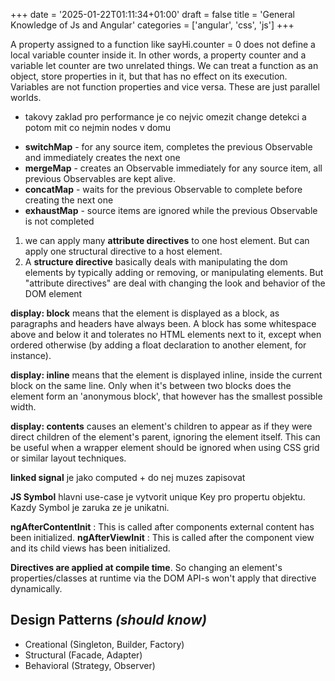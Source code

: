 +++
date = '2025-01-22T01:11:34+01:00'
draft = false
title = 'General Knowledge of Js and Angular'
categories = ['angular', 'css', 'js']
+++

A property assigned to a function like sayHi.counter = 0 does not define a local variable counter inside it. In other words, a property counter and a variable let counter are two unrelated things.
We can treat a function as an object, store properties in it, but that has no effect on its execution. Variables are not function properties and vice versa. These are just parallel worlds.

- takovy zaklad pro performance je co nejvic omezit change detekci a potom mit co nejmin nodes v domu

* **switchMap** - for any source item, completes the previous Observable and immediately creates the next one
* **mergeMap** - creates an Observable immediately for any source item, all previous Observables are kept alive. 
* **concatMap** - waits for the previous Observable to complete before creating the next one
* **exhaustMap** - source items are ignored while the previous Observable is not completed

1. we can apply many **attribute directives** to one host element. But can apply one structural directive to a host element.
2. A **structure directive** basically deals with manipulating the dom elements by typically adding or removing, or manipulating elements. But "attribute directives" are deal with changing the look and behavior of the DOM element

**display: block** means that the element is displayed as a block, as paragraphs and headers have always been. A block has some whitespace above and below it and tolerates no HTML elements next to it, except when ordered otherwise (by adding a float declaration to another element, for instance).

**display: inline** means that the element is displayed inline, inside the current block on the same line. Only when it's between two blocks does the element form an 'anonymous block', that however has the smallest possible width.

**display: contents** causes an element's children to appear as if they were direct children of the element's parent, ignoring the element itself. This can be useful when a wrapper element should be ignored when using CSS grid or similar layout techniques.


**linked signal** je jako computed + do nej muzes zapisovat

**JS Symbol** hlavni use-case je vytvorit unique Key pro propertu objektu. Kazdy Symbol je zaruka ze je unikatni. 

**ngAfterContentInit** : This is called after components external content has been initialized.
**ngAfterViewInit** : This is called after the component view and its child views has been initialized.

**Directives are applied at compile time**. So changing an element's properties/classes at runtime via the DOM API-s won't apply that directive dynamically.


**Design Patterns *(should know)***
----------------------------------------------
* Creational (Singleton, Builder, Factory)
* Structural (Facade, Adapter)
* Behavioral (Strategy, Observer)